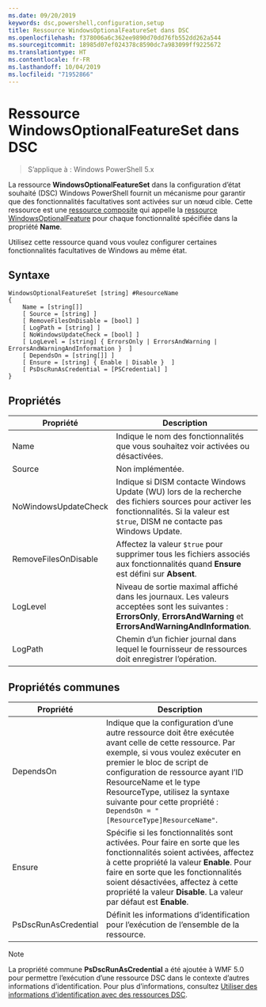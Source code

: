 ```yaml
---
ms.date: 09/20/2019
keywords: dsc,powershell,configuration,setup
title: Ressource WindowsOptionalFeatureSet dans DSC
ms.openlocfilehash: f378006a6c362ee9890d70dd76fb552dd262a544
ms.sourcegitcommit: 18985d07ef024378c8590dc7a983099ff9225672
ms.translationtype: HT
ms.contentlocale: fr-FR
ms.lasthandoff: 10/04/2019
ms.locfileid: "71952866"
---
```

# <a name="dsc-windowsoptionalfeatureset-resource"></a>Ressource WindowsOptionalFeatureSet dans DSC

> S’applique à : Windows PowerShell 5.x

La ressource **WindowsOptionalFeatureSet** dans la configuration d’état souhaité (DSC) Windows PowerShell fournit un mécanisme pour garantir que des fonctionnalités facultatives sont activées sur un nœud cible. Cette ressource est une [ressource composite](../../../resources/authoringResourceComposite.md) qui appelle la [ressource WindowsOptionalFeature](windowsOptionalFeatureResource.md) pour chaque fonctionnalité spécifiée dans la propriété **Name**.

Utilisez cette ressource quand vous voulez configurer certaines fonctionnalités facultatives de Windows au même état.

## <a name="syntax"></a>Syntaxe

```Syntax
WindowsOptionalFeatureSet [string] #ResourceName
{
    Name = [string[]]
    [ Source = [string] ]
    [ RemoveFilesOnDisable = [bool] ]
    [ LogPath = [string] ]
    [ NoWindowsUpdateCheck = [bool] ]
    [ LogLevel = [string] { ErrorsOnly | ErrorsAndWarning | ErrorsAndWarningAndInformation }  ]
    [ DependsOn = [string[]] ]
    [ Ensure = [string] { Enable | Disable }  ]
    [ PsDscRunAsCredential = [PSCredential] ]
}
```

## <a name="properties"></a>Propriétés

|Propriété |Description |
|---|---|
|Name |Indique le nom des fonctionnalités que vous souhaitez voir activées ou désactivées. |
|Source |Non implémentée. |
|NoWindowsUpdateCheck |Indique si DISM contacte Windows Update (WU) lors de la recherche des fichiers sources pour activer les fonctionnalités. Si la valeur est `$true`, DISM ne contacte pas Windows Update. |
|RemoveFilesOnDisable |Affectez la valeur `$true` pour supprimer tous les fichiers associés aux fonctionnalités quand **Ensure** est défini sur **Absent**. |
|LogLevel |Niveau de sortie maximal affiché dans les journaux. Les valeurs acceptées sont les suivantes : **ErrorsOnly**, **ErrorsAndWarning** et **ErrorsAndWarningAndInformation**. |
|LogPath |Chemin d’un fichier journal dans lequel le fournisseur de ressources doit enregistrer l’opération. |

## <a name="common-properties"></a>Propriétés communes

|Propriété |Description |
|---|---|
|DependsOn |Indique que la configuration d’une autre ressource doit être exécutée avant celle de cette ressource. Par exemple, si vous voulez exécuter en premier le bloc de script de configuration de ressource ayant l’ID ResourceName et le type ResourceType, utilisez la syntaxe suivante pour cette propriété : `DependsOn = "[ResourceType]ResourceName"`. |
|Ensure |Spécifie si les fonctionnalités sont activées. Pour faire en sorte que les fonctionnalités soient activées, affectez à cette propriété la valeur **Enable**. Pour faire en sorte que les fonctionnalités soient désactivées, affectez à cette propriété la valeur **Disable**. La valeur par défaut est **Enable**. |
|PsDscRunAsCredential |Définit les informations d’identification pour l’exécution de l’ensemble de la ressource. |

> [!NOTE]
> La propriété commune **PsDscRunAsCredential** a été ajoutée à WMF 5.0 pour permettre l’exécution d’une ressource DSC dans le contexte d’autres informations d’identification. Pour plus d’informations, consultez [Utiliser des informations d’identification avec des ressources DSC](../../../configurations/runasuser.md).